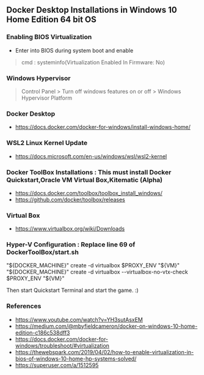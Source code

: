 ## Docker Desktop Installations in Windows 10 Home Edition 64 bit OS

### Enabling BIOS Virtualization
* Enter into BIOS during system boot and enable
> cmd : systeminfo(Virtualization Enabled In Firmware: No)

### Windows Hypervisor
> Control Panel > Turn off windows features on or off > Windows Hypervisor Platform	

### Docker Desktop
* https://docs.docker.com/docker-for-windows/install-windows-home/
				   
### WSL2 Linux Kernel Update
* https://docs.microsoft.com/en-us/windows/wsl/wsl2-kernel

### Docker ToolBox Installations : This must install Docker Quickstart,Oracle VM Virtual Box,Kitematic (Alpha)
* https://docs.docker.com/toolbox/toolbox_install_windows/
* https://github.com/docker/toolbox/releases

### Virtual Box
* https://www.virtualbox.org/wiki/Downloads

### Hyper-V Configuration : Replace line 69 of DockerToolBox/start.sh
"${DOCKER_MACHINE}" create -d virtualbox $PROXY_ENV "${VM}"
"${DOCKER_MACHINE}" create -d virtualbox --virtualbox-no-vtx-check $PROXY_ENV "${VM}"

Then start Quickstart Terminal and start the game. :)

### References
* https://www.youtube.com/watch?v=YH3sutAsxEM
* https://medium.com/@mbyfieldcameron/docker-on-windows-10-home-edition-c186c538dff3
* https://docs.docker.com/docker-for-windows/troubleshoot/#virtualization
* https://thewebspark.com/2019/04/02/how-to-enable-virtualization-in-bios-of-windows-10-home-hp-systems-solved/
* https://superuser.com/a/1512595